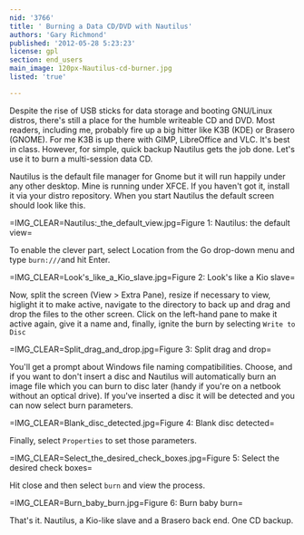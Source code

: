 ```yaml
---
nid: '3766'
title: ' Burning a Data CD/DVD with Nautilus'
authors: 'Gary Richmond'
published: '2012-05-28 5:23:23'
license: gpl
section: end_users
main_image: 120px-Nautilus-cd-burner.jpg
listed: 'true'

---
```

Despite the rise of USB sticks for data storage and booting GNU/Linux distros, there's still a place for the humble writeable CD and DVD. Most readers, including me, probably fire up a big hitter like K3B (KDE) or Brasero (GNOME). For me K3B is up there with GIMP, LibreOffice and VLC. It's best in class. However, for simple, quick backup Nautilus gets the job done. Let's use it to burn a multi-session data CD.

<!--break-->

Nautilus is the default file manager for Gnome but it will run happily under any other desktop. Mine is running under XFCE. If you haven't got it, install it via your distro repository. When you start Nautilus the default screen should look like this.

=IMG_CLEAR=Nautilus:_the_default_view.jpg=Figure 1: Nautilus: the default view=

To enable the clever part, select Location from the Go drop-down menu and type `burn:///`and  hit Enter.

=IMG_CLEAR=Look's_like_a_Kio_slave.jpg=Figure 2: Look's like a Kio slave=

Now, split the screen (View > Extra Pane), resize if necessary to view, higlight it to make active, navigate to the directory to back up and drag and drop the files to the other screen. Click on the left-hand pane to make it active again, give it a name and, finally, ignite the burn by selecting `Write to Disc`

=IMG_CLEAR=Split_drag_and_drop.jpg=Figure 3: Split drag and drop=

You'll get a prompt about Windows file naming compatibilities. Choose, and if you want to don't insert a disc and Nautilus will automatically burn an image file which you can burn to disc later (handy if you're on a netbook without an optical drive). If you've inserted a disc it will be detected and you can now select burn parameters.

=IMG_CLEAR=Blank_disc_detected.jpg=Figure 4: Blank disc detected=

Finally, select `Properties` to set those parameters.

=IMG_CLEAR=Select_the_desired_check_boxes.jpg=Figure 5: Select the desired check boxes=

Hit close and then select `burn` and view the process.

=IMG_CLEAR=Burn_baby_burn.jpg=Figure 6: Burn baby burn=

That's it. Nautilus, a Kio-like slave and a Brasero back end. One CD backup.